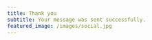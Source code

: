 ```yaml
---
title: Thank you
subtitle: Your message was sent successfully.
featured_image: /images/social.jpg
---
```

